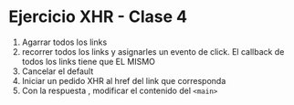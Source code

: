 # Ejercicio XHR - Clase 4
 
1. Agarrar todos los links
2. recorrer todos los links y asignarles un evento de click. El callback de todos los links tiene que EL MISMO
3. Cancelar el default
4. Iniciar un pedido XHR al href del link que corresponda
5. Con la respuesta , modificar el contenido del `<main>` 
 